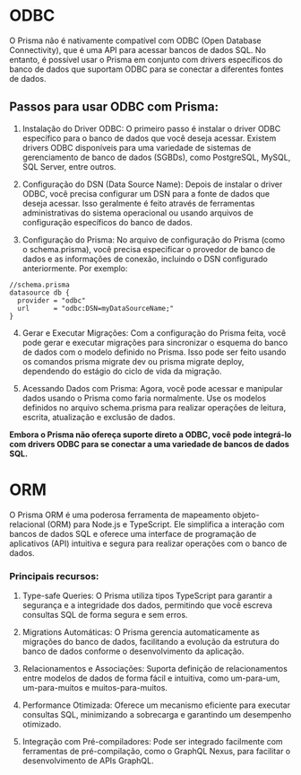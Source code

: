 # ODBC

O Prisma não é nativamente compatível com ODBC (Open Database Connectivity), que é uma API para acessar bancos de dados SQL. No entanto, é possível usar o Prisma em conjunto com drivers específicos do banco de dados que suportam ODBC para se conectar a diferentes fontes de dados.

## Passos para usar ODBC com Prisma:

1. Instalação do Driver ODBC: O primeiro passo é instalar o driver ODBC específico para o banco de dados que você deseja acessar. Existem drivers ODBC disponíveis para uma variedade de sistemas de gerenciamento de banco de dados (SGBDs), como PostgreSQL, MySQL, SQL Server, entre outros.

2. Configuração do DSN (Data Source Name): Depois de instalar o driver ODBC, você precisa configurar um DSN para a fonte de dados que deseja acessar. Isso geralmente é feito através de ferramentas administrativas do sistema operacional ou usando arquivos de configuração específicos do banco de dados.

3. Configuração do Prisma: No arquivo de configuração do Prisma (como o schema.prisma), você precisa especificar o provedor de banco de dados e as informações de conexão, incluindo o DSN configurado anteriormente. Por exemplo:

```
//schema.prisma
datasource db {
  provider = "odbc"
  url      = "odbc:DSN=myDataSourceName;"
}
```

4. Gerar e Executar Migrações: Com a configuração do Prisma feita, você pode gerar e executar migrações para sincronizar o esquema do banco de dados com o modelo definido no Prisma. Isso pode ser feito usando os comandos prisma migrate dev ou prisma migrate deploy, dependendo do estágio do ciclo de vida da migração.

5. Acessando Dados com Prisma: Agora, você pode acessar e manipular dados usando o Prisma como faria normalmente. Use os modelos definidos no arquivo schema.prisma para realizar operações de leitura, escrita, atualização e exclusão de dados.

**Embora o Prisma não ofereça suporte direto a ODBC, você pode integrá-lo com drivers ODBC para se conectar a uma variedade de bancos de dados SQL.**

# ORM

O Prisma ORM é uma poderosa ferramenta de mapeamento objeto-relacional (ORM) para Node.js e TypeScript. Ele simplifica a interação com bancos de dados SQL e oferece uma interface de programação de aplicativos (API) intuitiva e segura para realizar operações com o banco de dados.

### Principais recursos: 

1. Type-safe Queries: O Prisma utiliza tipos TypeScript para garantir a segurança e a integridade dos dados, permitindo que você escreva consultas SQL de forma segura e sem erros.

2. Migrations Automáticas: O Prisma gerencia automaticamente as migrações do banco de dados, facilitando a evolução da estrutura do banco de dados conforme o desenvolvimento da aplicação.

3. Relacionamentos e Associações: Suporta definição de relacionamentos entre modelos de dados de forma fácil e intuitiva, como um-para-um, um-para-muitos e muitos-para-muitos.

4. Performance Otimizada: Oferece um mecanismo eficiente para executar consultas SQL, minimizando a sobrecarga e garantindo um desempenho otimizado.

5. Integração com Pré-compiladores: Pode ser integrado facilmente com ferramentas de pré-compilação, como o GraphQL Nexus, para facilitar o desenvolvimento de APIs GraphQL.